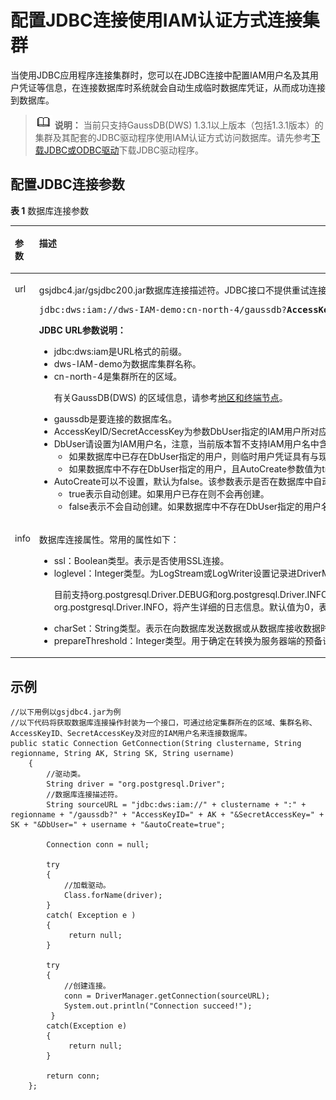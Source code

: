 # 配置JDBC连接使用IAM认证方式连接集群<a name="ZH-CN_TOPIC_0000001098816702"></a>

当使用JDBC应用程序连接集群时，您可以在JDBC连接中配置IAM用户名及其用户凭证等信息，在连接数据库时系统就会自动生成临时数据库凭证，从而成功连接到数据库。

>![](public_sys-resources/icon-note.gif) **说明：** 
>当前只支持GaussDB\(DWS\)  1.3.1以上版本（包括1.3.1版本）的集群及其配套的JDBC驱动程序使用IAM认证方式访问数据库。请先参考[下载JDBC或ODBC驱动](下载JDBC或ODBC驱动.md)下载JDBC驱动程序。

## 配置JDBC连接参数<a name="section660621017949"></a>

**表 1**  数据库连接参数

<a name="table18711649194147"></a>
<table><thead align="left"><tr id="row49861304194147"><th class="cellrowborder" valign="top" width="13%" id="mcps1.2.3.1.1"><p id="p32179157194147"><a name="p32179157194147"></a><a name="p32179157194147"></a>参数</p>
</th>
<th class="cellrowborder" valign="top" width="87%" id="mcps1.2.3.1.2"><p id="p37754612194147"><a name="p37754612194147"></a><a name="p37754612194147"></a>描述</p>
</th>
</tr>
</thead>
<tbody><tr id="row35428286194147"><td class="cellrowborder" valign="top" width="13%" headers="mcps1.2.3.1.1 "><p id="p23266394194147"><a name="p23266394194147"></a><a name="p23266394194147"></a>url</p>
</td>
<td class="cellrowborder" valign="top" width="87%" headers="mcps1.2.3.1.2 "><p id="p21919088194147"><a name="p21919088194147"></a><a name="p21919088194147"></a>gsjdbc4.jar/gsjdbc200.jar数据库连接描述符。JDBC接口不提供重试连接的能力，您需要在业务代码中实现重试连接的处理。url示例如下：</p>
<pre class="screen" id="screen141022042351"><a name="screen141022042351"></a><a name="screen141022042351"></a>jdbc:dws:iam://dws-IAM-demo:cn-north-4/<span id="text16633144012504"><a name="text16633144012504"></a><a name="text16633144012504"></a>gaussdb</span>?<strong id="b5483181965"><a name="b5483181965"></a><a name="b5483181965"></a>AccessKeyID</strong>=XXXXXXXXXXXXXXXXXXXX&amp;<strong id="b341214711614"><a name="b341214711614"></a><a name="b341214711614"></a>SecretAccessKey</strong>=XXXXXXXXXXXXXXXXXXXXXXXXXXXXXXXXXXXX&amp;<strong id="b2226121916612"><a name="b2226121916612"></a><a name="b2226121916612"></a>DbUser</strong>=user_test&amp;<strong id="b57674132619"><a name="b57674132619"></a><a name="b57674132619"></a>AutoCreate</strong>=true</pre>
<p id="p16953174613617"><a name="p16953174613617"></a><a name="p16953174613617"></a><strong id="b72051438995"><a name="b72051438995"></a><a name="b72051438995"></a>JDBC URL参数说明：</strong></p>
<a name="ul7606351173"></a><a name="ul7606351173"></a><ul id="ul7606351173"><li>jdbc:dws:iam是URL格式的前缀。</li><li>dws-IAM-demo为数据库集群名称。</li><li>cn-north-4是集群所在的区域。<p id="p186020359717"><a name="p186020359717"></a><a name="p186020359717"></a>有关GaussDB(DWS) 的区域信息，请参考<a href="https://developer.huaweicloud.com/endpoint" target="_blank" rel="noopener noreferrer">地区和终端节点</a>。</p>
</li><li><span id="text1886587504"><a name="text1886587504"></a><a name="text1886587504"></a>gaussdb</span>是要连接的数据库名。</li><li>AccessKeyID/SecretAccessKey为参数DbUser指定的IAM用户所对应的访问密钥ID和秘密访问密钥。</li><li>DbUser请设置为IAM用户名，注意，当前版本暂不支持IAM用户名中含有中划线的情况。<a name="ul116012358717"></a><a name="ul116012358717"></a><ul id="ul116012358717"><li>如果数据库中已存在DbUser指定的用户，则临时用户凭证具有与现有用户相同的权限。</li><li>如果数据库中不存在DbUser指定的用户，且AutoCreate参数值为true，则自动创建一个以DbUser参数值作为用户名的新用户，默认创建的用户为数据库普通用户。</li></ul>
</li><li>AutoCreate可以不设置，默认为false。该参数表示是否在数据库中自动创建一个以DbUser参数值作为用户名的数据库用户。<a name="ul761335979"></a><a name="ul761335979"></a><ul id="ul761335979"><li>true表示自动创建。如果用户已存在则不会再创建。</li><li>false表示不会自动创建。如果数据库中不存在DbUser指定的用户名将返回失败。</li></ul>
</li></ul>
</td>
</tr>
<tr id="row39648088194147"><td class="cellrowborder" valign="top" width="13%" headers="mcps1.2.3.1.1 "><p id="p40139830194147"><a name="p40139830194147"></a><a name="p40139830194147"></a>info</p>
</td>
<td class="cellrowborder" valign="top" width="87%" headers="mcps1.2.3.1.2 "><p id="p25787388194147"><a name="p25787388194147"></a><a name="p25787388194147"></a>数据库连接属性。常用的属性如下：</p>
<a name="ul23321221194147"></a><a name="ul23321221194147"></a><ul id="ul23321221194147"><li>ssl：Boolean类型。表示是否使用SSL连接。</li><li>loglevel：Integer类型。为LogStream或LogWriter设置记录进DriverManager当前值的日志信息量。<p id="p3597914194147"><a name="p3597914194147"></a><a name="p3597914194147"></a>目前支持org.postgresql.Driver.DEBUG和org.postgresql.Driver.INFO。值为1时，表示只打印org.postgresql.Driver.INFO，将记录非常少的信息。值大于等于2时，表示打印org.postgresql.Driver.DEBUG和org.postgresql.Driver.INFO，将产生详细的日志信息。默认值为0，表示不打印日志。</p>
</li><li>charSet：String类型。表示在向数据库发送数据或从数据库接收数据时使用到的字符集。</li><li>prepareThreshold：Integer类型。用于确定在转换为服务器端的预备语句之前，要求执行方法PreparedStatement的次数。缺省值是5。</li></ul>
</td>
</tr>
</tbody>
</table>

## 示例<a name="section50467166194735"></a>

```
//以下用例以gsjdbc4.jar为例
//以下代码将获取数据库连接操作封装为一个接口，可通过给定集群所在的区域、集群名称、AccessKeyID、SecretAccessKey及对应的IAM用户名来连接数据库。
public static Connection GetConnection(String clustername, String regionname, String AK, String SK, String username) 
    {
        //驱动类。
        String driver = "org.postgresql.Driver";
        //数据库连接描述符。
        String sourceURL = "jdbc:dws:iam://" + clustername + ":" + regionname + "/gaussdb?" + "AccessKeyID=" + AK + "&SecretAccessKey=" + SK + "&DbUser=" + username + "&autoCreate=true";
        
        Connection conn = null;
        
        try
        {
            //加载驱动。
            Class.forName(driver);
        }
        catch( Exception e )
        {
             return null;
        }
        
        try
        {
            //创建连接。
            conn = DriverManager.getConnection(sourceURL);
            System.out.println("Connection succeed!");
         }
        catch(Exception e)
        {
             return null;
        }
        
        return conn;
    };
```

